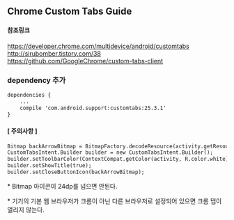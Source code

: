 ## Chrome Custom Tabs Guide
#### 참조링크
https://developer.chrome.com/multidevice/android/customtabs <br>
http://sirubomber.tistory.com/38<br>
https://github.com/GoogleChrome/custom-tabs-client
### dependency 추가
```html
dependencies {
    ...
    compile 'com.android.support:customtabs:25.3.1'
}
```
#### [ 주의사항 ]
```html
Bitmap backArrowBitmap = BitmapFactory.decodeResource(activity.getResources(), R.drawable.ic_arrow_back_black_24dp);
CustomTabsIntent.Builder builder = new CustomTabsIntent.Builder();
builder.setToolbarColor(ContextCompat.getColor(activity, R.color.white));
builder.setShowTitle(true);
builder.setCloseButtonIcon(backArrowBitmap);
```
\* Bitmap 아이콘이 24dp를 넘으면 안된다. <p>
\* 기기의 기본 웹 브라우저가 크롬이 아닌 다른 브라우저로 설정되어 있으면 크롬 탭이 열리지 않는다.